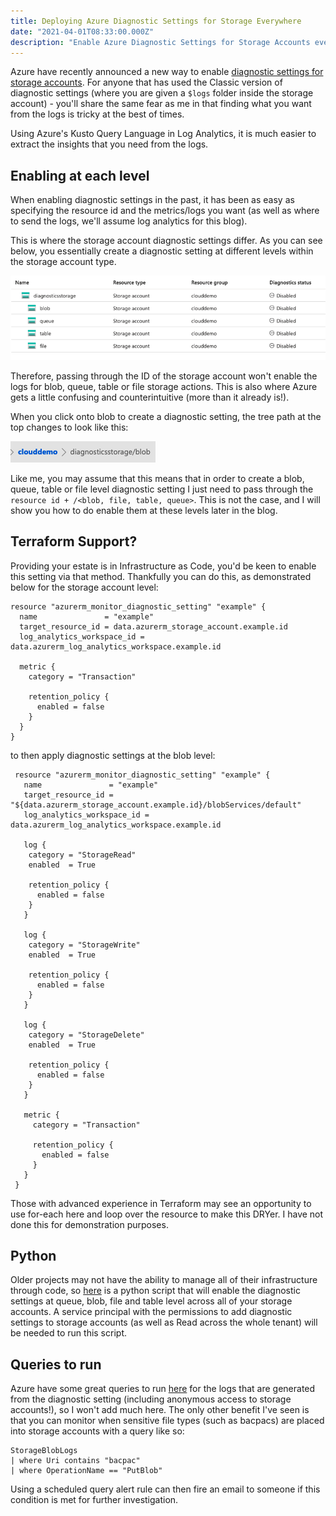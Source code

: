 ```yaml
---
title: Deploying Azure Diagnostic Settings for Storage Everywhere
date: "2021-04-01T08:33:00.000Z"
description: "Enable Azure Diagnostic Settings for Storage Accounts everywhere at the Blob, File, Queue, Table and Account level!"
---
```


Azure have recently announced a new way to enable [diagnostic settings for storage accounts](https://docs.microsoft.com/en-us/azure/storage/blobs/monitor-blob-storage?tabs=azure-portal). For anyone that has used the Classic version of diagnostic settings (where you are given a ```$logs``` folder inside the storage account) - you'll share the same fear as me in that finding what you want from the logs is tricky at the best of times.

Using Azure's Kusto Query Language in Log Analytics, it is much easier to extract the insights that you need from the logs. 

## Enabling at each level

When enabling diagnostic settings in the past, it has been as easy as specifying the resource id and the metrics/logs you want (as well as where to send the logs, we'll assume log analytics for this blog).

This is where the storage account diagnostic settings differ. As you can see below, you essentially create a diagnostic setting at different levels within the storage account type.

![Storage Account Main View](./samain.png)

Therefore, passing through the ID of the storage account won't enable the logs for blob, queue, table or file storage actions. This is also where Azure gets a little confusing and counterintuitive (more than it already is!).

When you click onto blob to create a diagnostic setting, the tree path at the top changes to look like this:

![Blob Tree View](./blobtree.png)

Like me, you may assume that this means that in order to create a blob, queue, table or file level diagnostic setting I just need to pass through the ```resource id + /<blob, file, table, queue>```. This is not the case, and I will show you how to do enable them at these levels later in the blog. 

## Terraform Support?

Providing your estate is in Infrastructure as Code, you'd be keen to enable this setting via that method. Thankfully you can do this, as demonstrated below for the storage account level:

```
resource "azurerm_monitor_diagnostic_setting" "example" {
  name               = "example"
  target_resource_id = data.azurerm_storage_account.example.id
  log_analytics_workspace_id = data.azurerm_log_analytics_workspace.example.id

  metric {
    category = "Transaction"

    retention_policy {
      enabled = false
    }
  }
}
```

to then apply diagnostic settings at the blob level:

```
 resource "azurerm_monitor_diagnostic_setting" "example" {
   name               = "example"
   target_resource_id = "${data.azurerm_storage_account.example.id}/blobServices/default"
   log_analytics_workspace_id = data.azurerm_log_analytics_workspace.example.id
   
   log {
    category = "StorageRead"
    enabled  = True

    retention_policy {
      enabled = false
    }
   }
   
   log {
    category = "StorageWrite"
    enabled  = True

    retention_policy {
      enabled = false
    }
   }
   
   log {
    category = "StorageDelete"
    enabled  = True

    retention_policy {
      enabled = false
    }
   }

   metric {
     category = "Transaction"

     retention_policy {
       enabled = false
     }
   }
 }
```

Those with advanced experience in Terraform may see an opportunity to use for-each here and loop over the resource to make this DRYer. I have not done this for demonstration purposes.

## Python

Older projects may not have the ability to manage all of their infrastructure through code, so [here](https://github.com/HarleyB123/azure-storage-diagnostic-settings) is a python script that will enable the diagnostic settings at queue, blob, file and table level across all of your storage accounts. A service principal with the permissions to add diagnostic settings to storage accounts (as well as Read across the whole tenant) will be needed to run this script.

## Queries to run

Azure have some great queries to run [here](https://docs.microsoft.com/en-us/azure/storage/blobs/monitor-blob-storage?tabs=azure-portal#accessing-logs-in-a-log-analytics-workspace) for the logs that are generated from the diagnostic setting (including anonymous access to storage accounts!), so I won't add much here. The only other benefit I've seen is that you can monitor when sensitive file types (such as bacpacs) are placed into storage accounts with a query like so:

```
StorageBlobLogs
| where Uri contains "bacpac"
| where OperationName == "PutBlob"
```

Using a scheduled query alert rule can then fire an email to someone if this condition is met for further investigation.
